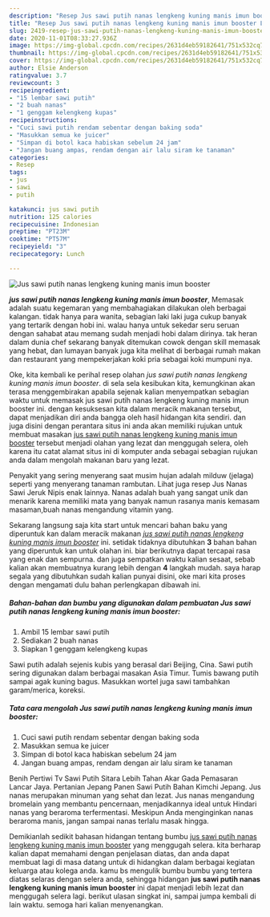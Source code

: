 ```yaml
---
description: "Resep Jus sawi putih nanas lengkeng kuning manis imun booster Lezat"
title: "Resep Jus sawi putih nanas lengkeng kuning manis imun booster Lezat"
slug: 2419-resep-jus-sawi-putih-nanas-lengkeng-kuning-manis-imun-booster-lezat
date: 2020-11-01T08:33:27.936Z
image: https://img-global.cpcdn.com/recipes/2631d4eb59182641/751x532cq70/jus-sawi-putih-nanas-lengkeng-kuning-manis-imun-booster-foto-resep-utama.jpg
thumbnail: https://img-global.cpcdn.com/recipes/2631d4eb59182641/751x532cq70/jus-sawi-putih-nanas-lengkeng-kuning-manis-imun-booster-foto-resep-utama.jpg
cover: https://img-global.cpcdn.com/recipes/2631d4eb59182641/751x532cq70/jus-sawi-putih-nanas-lengkeng-kuning-manis-imun-booster-foto-resep-utama.jpg
author: Elsie Anderson
ratingvalue: 3.7
reviewcount: 3
recipeingredient:
- "15 lembar sawi putih"
- "2 buah nanas"
- "1 genggam kelengkeng kupas"
recipeinstructions:
- "Cuci sawi putih rendam sebentar dengan baking soda"
- "Masukkan semua ke juicer"
- "Simpan di botol kaca habiskan sebelum 24 jam"
- "Jangan buang ampas, rendam dengan air lalu siram ke tanaman"
categories:
- Resep
tags:
- jus
- sawi
- putih

katakunci: jus sawi putih 
nutrition: 125 calories
recipecuisine: Indonesian
preptime: "PT23M"
cooktime: "PT57M"
recipeyield: "3"
recipecategory: Lunch

---
```



![Jus sawi putih nanas lengkeng kuning manis imun booster](https://img-global.cpcdn.com/recipes/2631d4eb59182641/751x532cq70/jus-sawi-putih-nanas-lengkeng-kuning-manis-imun-booster-foto-resep-utama.jpg)

<b><i>jus sawi putih nanas lengkeng kuning manis imun booster</i></b>, Memasak adalah suatu kegemaran yang membahagiakan dilakukan oleh berbagai kalangan. tidak hanya para wanita, sebagian laki laki juga cukup banyak yang tertarik dengan hobi ini. walau hanya untuk sekedar seru seruan dengan sahabat atau memang sudah menjadi hobi dalam dirinya. tak heran dalam dunia chef sekarang banyak ditemukan cowok dengan skill memasak yang hebat, dan lumayan banyak juga kita melihat di berbagai rumah makan dan restaurant yang mempekerjakan koki pria sebagai koki mumpuni nya.

Oke, kita kembali ke perihal resep olahan <i>jus sawi putih nanas lengkeng kuning manis imun booster</i>. di sela sela kesibukan kita, kemungkinan akan terasa menggembirakan apabila sejenak kalian menyempatkan sebagian waktu untuk memasak jus sawi putih nanas lengkeng kuning manis imun booster ini. dengan kesuksesan kita dalam meracik makanan tersebut, dapat menjadikan diri anda bangga oleh hasil hidangan kita sendiri. dan juga disini dengan perantara situs ini anda akan memiliki rujukan untuk membuat masakan <u>jus sawi putih nanas lengkeng kuning manis imun booster</u> tersebut menjadi olahan yang lezat dan menggugah selera, oleh karena itu catat alamat situs ini di komputer anda sebagai sebagian rujukan anda dalam mengolah makanan baru yang lezat.

Penyakit yang sering menyerang saat musim hujan adalah milduw (jelaga) seperti yang menyerang tanaman rambutan. Lihat juga resep Jus Nanas Sawi Jeruk Nipis enak lainnya. Nanas adalah buah yang sangat unik dan menarik karena memiliki mata yang banyak namun rasanya manis kemasam masaman,buah nanas mengandung vitamin yang.


Sekarang langsung saja kita start untuk mencari bahan baku yang diperuntuk kan dalam meracik makanan <u><i>jus sawi putih nanas lengkeng kuning manis imun booster</i></u> ini. setidak tidaknya dibutuhkan <b>3</b> bahan bahan yang diperuntuk kan untuk olahan ini. biar berikutnya dapat tercapai rasa yang enak dan sempurna. dan juga sempatkan waktu kalian sesaat, sebab kalian akan membuatnya kurang lebih dengan <b>4</b> langkah mudah. saya harap segala yang dibutuhkan sudah kalian punyai disini, oke mari kita proses dengan mengamati dulu bahan perlengkapan dibawah ini.

<!--inarticleads1-->

##### Bahan-bahan dan bumbu yang digunakan dalam pembuatan Jus sawi putih nanas lengkeng kuning manis imun booster:

1. Ambil 15 lembar sawi putih
1. Sediakan 2 buah nanas
1. Siapkan 1 genggam kelengkeng kupas


Sawi putih adalah sejenis kubis yang berasal dari Beijing, Cina. Sawi putih sering digunakan dalam berbagai masakan Asia Timur. Tumis bawang putih sampai agak kuning bagus. Masukkan wortel juga sawi tambahkan garam/merica, koreksi. 

<!--inarticleads2-->

##### Tata cara mengolah Jus sawi putih nanas lengkeng kuning manis imun booster:

1. Cuci sawi putih rendam sebentar dengan baking soda
1. Masukkan semua ke juicer
1. Simpan di botol kaca habiskan sebelum 24 jam
1. Jangan buang ampas, rendam dengan air lalu siram ke tanaman


Benih Pertiwi Tv Sawi Putih Sitara Lebih Tahan Akar Gada Pemasaran Lancar Jaya. Pertanian Jepang Panen Sawi Putih Bahan Kimchi Jepang. Jus nanas merupakan minuman yang sehat dan lezat. Jus nanas mengandung bromelain yang membantu pencernaan, menjadikannya ideal untuk Hindari nanas yang beraroma terfermentasi. Meskipun Anda menginginkan nanas beraroma manis, jangan sampai nanas terlalu masak hingga. 

Demikianlah sedikit bahasan hidangan tentang bumbu <u>jus sawi putih nanas lengkeng kuning manis imun booster</u> yang menggugah selera. kita berharap kalian dapat memahami dengan penjelasan diatas, dan anda dapat membuat lagi di masa datang untuk di hidangkan dalam berbagai kegiatan keluarga atau kolega anda. kamu bs mengulik bumbu bumbu yang tertera diatas selaras dengan selera anda, sehingga hidangan <b>jus sawi putih nanas lengkeng kuning manis imun booster</b> ini dapat menjadi lebih lezat dan menggugah selera lagi. berikut ulasan singkat ini, sampai jumpa kembali di lain waktu. semoga hari kalian menyenangkan.

